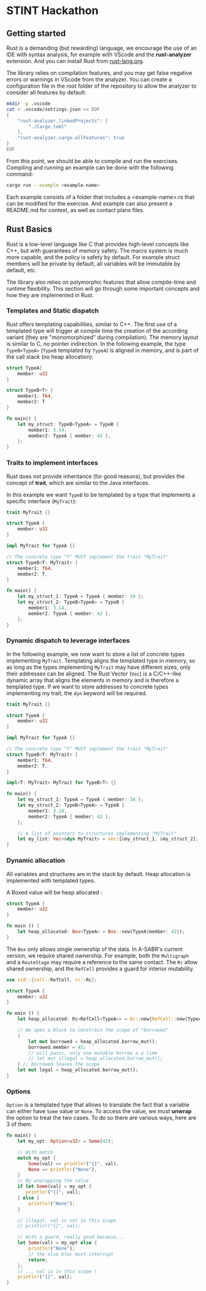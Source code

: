 # STINT Hackathon

## Getting started

Rust is a demanding (but rewarding) language, we encourage the use of an IDE with syntax analysis, for example with VScode and the **rust-analyzer** extension. And you can install Rust from [rust-lang.org](https://rust-lang.org/tools/install/).

The library relies on compilation features, and you may get false negative errors or warnings in VScode from the analyzer. You can create a configuration file in the root folder of the repository to allow the analyzer to consider all features by default:

```bash
mkdir -p .vscode
cat > .vscode/settings.json << EOF
{
    "rust-analyzer.linkedProjects": [
        "./Cargo.toml"
    ],
    "rust-analyzer.cargo.allFeatures": true
}
EOF
```

From this point, we should be able to compile and run the exercises. Compiling and running an example can be done with the following command:

```bash
cargo run --example <example-name>
```

Each example consists of a folder that includes a \<example-name\>.rs that can be modified for the exercise. And example can also present a README.md for context, as well as contact plans files.


## Rust Basics

Rust is a low-level language like C that provides high-level concepts like C++, but with guarantees of memory safety. The macro system is much more capable, and the policy is safety by default. For example struct members will be private by default, all variables will be immutable by default, etc.

The library also relies on polymorphic features that allow compile-time and runtime flexibility. This section will go through some important concepts and how they are implemented in Rust.



### Templates and Static dispatch

Rust offers templating capabilities, similar to C++. The first use of a templated type will trigger at compile time the creation of the according variant (they are "monomorphized" during compilation). The memory layout is similar to C, no pointer indirection. In the following example, the type `TypeB<TypeA>` (`TypeB` templated by `TypeA`) is aligned in memory, and is part of the call stack (no heap allocation):

```rust
struct TypeA{
    member: u32
}

struct TypeB<T> {
    member1: f64,
    member2: T
}

fn main() {
    let my_struct: TypeB<TypeA> = TypeB {
        member1: 3.14,
        member2: TypeA { member: 42 },
    };
}
```

### Traits to implement interfaces

Rust does not provide inheritance (for good reasons), but provides the concept of **trait**, which are similar to the Java interfaces.

In this example we want `TypeB` to be templated by a type that implements a specific interface (`MyTrait`):

```rust
trait MyTrait {}

struct TypeA {
    member: u32
}

impl MyTrait for TypeA {}

// The concrete type "T" MUST implement the trait "MyTrait"
struct TypeB<T: MyTrait> {
    member1: f64,
    member2: T,
}

fn main() {
    let my_struct_1: TypeA = TypeA { member: 34 };
    let my_struct_2: TypeB<TypeA> = TypeB {
        member1: 3.14,
        member2: TypeA { member: 42 },
    };
}
```

### Dynamic dispatch to leverage interfaces

In the following example, we now want to store a list of concrete types implementing `MyTrait`. Templating aligns the templated type in memory, so as long as the types implementing `MyTrait` may have different sizes, only their addresses can be aligned. The Rust Vector (`Vec`) is a C/C++-like dynamic array that aligns the elements in memory and is therefore a templated type. If we want to store addresses to concrete types implementing my trait, the `dyn` keyword will be required.

```rust
trait MyTrait {}

struct TypeA {
    member: u32
}

impl MyTrait for TypeA {}

// The concrete type "T" MUST implement the trait "MyTrait"
struct TypeB<T: MyTrait> {
    member1: f64,
    member2: T,
}

impl<T: MyTrait> MyTrait for TypeB<T> {}

fn main() {
    let my_struct_1: TypeA = TypeA { member: 34 };
    let my_struct_2: TypeB<TypeA> = TypeB {
        member1: 3.14,
        member2: TypeA { member: 42 },
    };

    // A list of pointers to structures implementing "MyTrait"
    let my_list: Vec<&dyn MyTrait> = vec![&my_struct_1, &my_struct_2];
}
```

### Dynamic allocation

All variables and structures are in the stack by default. Heap allocation is implemented with templated types.

A Boxed value will be heap allocated :

```rust
struct TypeA {
    member: u32
}

fn main () {
    let heap_allocated: Box<TypeA> = Box::new(TypeA{member: 42});
}
```

The `Box` only allows single ownership of the data. In A-SABR's current version, we require shared ownership. For example, both the `Multigraph` and a `RouteStage` may require a reference to the same contact. The `Rc` allow shared ownership, and the `RefCell` provides a guard for interior mutability.

```rust
use std::{cell::RefCell, rc::Rc};

struct TypeA {
    member: u32
}

fn main () {
    let heap_allocated: Rc<RefCell<TypeA>> = Rc::new(RefCell::new(TypeA{member: 42}));

    // We open a block to constrain the scope of "borrowed"
    {
        let mut borrowed = heap_allocated.borrow_mut();
        borrowed.member = 43;
        // will panic, only one mutable borrow a a time
        // let mut illegal = heap_allocated.borrow_mut();
    } // borrowed leaves the scope
    let mut legal = heap_allocated.borrow_mut();
}
```

### Options

`Option` is a templated type that allows to translate the fact that a variable can either have `Some` value or `None`. To access the value, we must **unwrap** the option to treat the two cases. To do so there are various ways, here are 3 of them:

```rust
fn main() {
    let my_opt: Option<u32> = Some(42);

    // With match
    match my_opt {
        Some(val) => println!("{}", val),
        None => println!("None"),
    }
    // By unwrapping the value
    if let Some(val) = my_opt {
       println!("{}", val);
    } else {
        println!("None");
    }

    // illegal, val is not in this scope
    // println!("{}", val);

    // With a guard, really good because...
    let Some(val) = my_opt else {
        println!("None");
        // the else bloc must interrupt
        return;
    };
    // ... val is in this scope !
    println!("{}", val);
}
```
